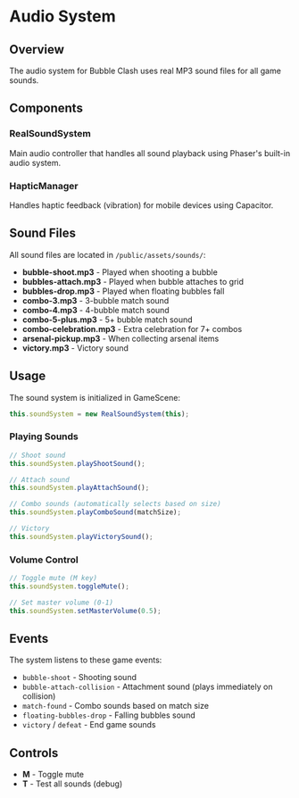 # Audio System

## Overview
The audio system for Bubble Clash uses real MP3 sound files for all game sounds.

## Components

### RealSoundSystem
Main audio controller that handles all sound playback using Phaser's built-in audio system.

### HapticManager  
Handles haptic feedback (vibration) for mobile devices using Capacitor.

## Sound Files

All sound files are located in `/public/assets/sounds/`:

- **bubble-shoot.mp3** - Played when shooting a bubble
- **bubbles-attach.mp3** - Played when bubble attaches to grid
- **bubbles-drop.mp3** - Played when floating bubbles fall
- **combo-3.mp3** - 3-bubble match sound
- **combo-4.mp3** - 4-bubble match sound  
- **combo-5-plus.mp3** - 5+ bubble match sound
- **combo-celebration.mp3** - Extra celebration for 7+ combos
- **arsenal-pickup.mp3** - When collecting arsenal items
- **victory.mp3** - Victory sound

## Usage

The sound system is initialized in GameScene:

```typescript
this.soundSystem = new RealSoundSystem(this);
```

### Playing Sounds

```typescript
// Shoot sound
this.soundSystem.playShootSound();

// Attach sound  
this.soundSystem.playAttachSound();

// Combo sounds (automatically selects based on size)
this.soundSystem.playComboSound(matchSize);

// Victory
this.soundSystem.playVictorySound();
```

### Volume Control

```typescript
// Toggle mute (M key)
this.soundSystem.toggleMute();

// Set master volume (0-1)
this.soundSystem.setMasterVolume(0.5);
```

## Events

The system listens to these game events:

- `bubble-shoot` - Shooting sound
- `bubble-attach-collision` - Attachment sound (plays immediately on collision)
- `match-found` - Combo sounds based on match size
- `floating-bubbles-drop` - Falling bubbles sound
- `victory` / `defeat` - End game sounds

## Controls

- **M** - Toggle mute
- **T** - Test all sounds (debug)